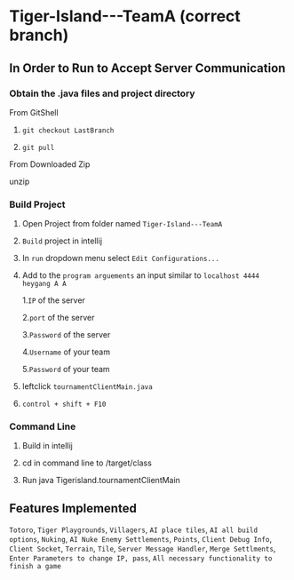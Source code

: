 # Tiger-Island---TeamA (correct branch)
## In Order to Run to Accept Server Communication
### Obtain the .java files and project directory

From GitShell

1. `git checkout LastBranch`

2. `git pull`

From Downloaded Zip

unzip 

### Build Project

1. Open Project from folder named `Tiger-Island---TeamA`

2. `Build` project in intellij

3. In `run` dropdown menu select `Edit Configurations...` 

4. Add to the `program arguements` an input similar to `localhost 4444 heygang A A` 

    1.`IP` of the server
    
    2.`port` of the server
    
    3.`Password` of the server
    
    4.`Username` of your team
    
    5.`Password` of your team

5. leftclick `tournamentClientMain.java`

6. `control + shift + F10`

### Command Line 
1. Build in intellij

2. cd in command line to <folder path>/target/class

3. Run java Tigerisland.tournamentClientMain <ip> <port> <tournamentPassword> <username> <password>

## Features Implemented

`Totoro`, `Tiger Playgrounds`, `Villagers`, `AI place tiles`, `AI all build options`, `Nuking`, `AI Nuke Enemy Settlements`, `Points`, `Client Debug Info`, `Client Socket`, `Terrain`, `Tile`, `Server Message Handler`, `Merge Settlments`, `Enter Parameters to change IP, pass`, `All necessary functionality to finish a game`

